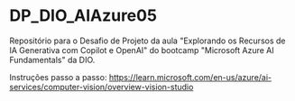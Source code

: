 # DP_DIO_AIAzure05
Repositório para o Desafio de Projeto da aula "Explorando os Recursos de IA Generativa com Copilot e OpenAI" do bootcamp "Microsoft Azure AI Fundamentals" da DIO.

Instruções passo a passo: https://learn.microsoft.com/en-us/azure/ai-services/computer-vision/overview-vision-studio
